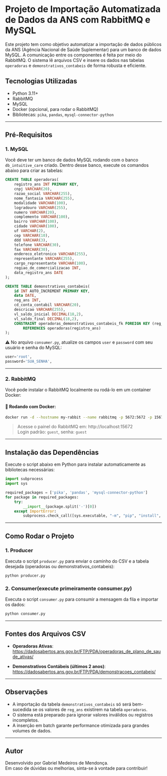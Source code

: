 
# Projeto de Importação Automatizada de Dados da ANS com RabbitMQ e MySQL

Este projeto tem como objetivo automatizar a importação de dados públicos da ANS (Agência Nacional de Saúde Suplementar) para um banco de dados MySQL. A comunicação entre os componentes é feita por meio do RabbitMQ. O sistema lê arquivos CSV e insere os dados nas tabelas `operadoras` e `demonstrativos_contabeis` de forma robusta e eficiente.

## Tecnologias Utilizadas

- Python 3.11+
- RabbitMQ
- MySQL
- Docker (opcional, para rodar o RabbitMQ)
- Bibliotecas: `pika`, `pandas`, `mysql-connector-python`

---

## Pré-Requisitos

### 1. MySQL

Você deve ter um banco de dados MySQL rodando com o banco `db_intuitive_care` criado. Dentro desse banco, execute os comandos abaixo para criar as tabelas:

```sql
CREATE TABLE operadoras(
    registro_ans INT PRIMARY KEY,
    cnpj VARCHAR(20),
    razao_social VARCHAR(255),
    nome_fantasia VARCHAR(255),
    modalidade VARCHAR(100),
    logradouro VARCHAR(255),
    numero VARCHAR(20),
    complemento VARCHAR(100),
    bairro VARCHAR(100),
    cidade VARCHAR(100),
    uf VARCHAR(2),
    cep VARCHAR(10),
    ddd VARCHAR(3),
    telefone VARCHAR(30),
    fax VARCHAR(30),
    endereco_eletronico VARCHAR(255),
    representante VARCHAR(255),
    cargo_representante VARCHAR(100),
    regiao_de_comercializacao INT,
    data_registro_ans DATE
);

CREATE TABLE demonstrativos_contabeis(
    id INT AUTO_INCREMENT PRIMARY KEY,
    data DATE,
    reg_ans INT,
    cd_conta_contabil VARCHAR(20),
    descricao VARCHAR(255),
    vl_saldo_inicial DECIMAL(18,2),
    vl_saldo_final DECIMAL(18,2),
    CONSTRAINT operadoras_demonstrativos_contabeis_fk FOREIGN KEY (reg_ans) 
        REFERENCES operadoras(registro_ans)
);
```

⚠️ No arquivo `consumer.py`, atualize os campos `user` e `password` com seu usuário e senha do MySQL:
```python
user='root',
password='SUA_SENHA',
```

---

### 2. RabbitMQ

Você pode instalar o RabbitMQ localmente ou rodá-lo em um container Docker:

#### 🐳 Rodando com Docker:
```bash
docker run -d --hostname my-rabbit --name rabbitmq -p 5672:5672 -p 15672:15672 rabbitmq:3-management
```

> Acesse o painel do RabbitMQ em: http://localhost:15672  
> Login padrão: `guest`, senha: `guest`

---

## Instalação das Dependências

Execute o script abaixo em Python para instalar automaticamente as bibliotecas necessárias:

```python
import subprocess
import sys

required_packages = ['pika', 'pandas', 'mysql-connector-python']
for package in required_packages:
    try:
        __import__(package.split('-')[0])
    except ImportError:
        subprocess.check_call([sys.executable, "-m", "pip", "install", package])
```

---

## Como Rodar o Projeto

### 1. Producer

Executa o script `producer.py` para enviar o caminho do CSV e a tabela desejada (operadoras ou demonstrativos_contabeis):

```bash
python producer.py
```

### 2. Consumer(execute primeiramente consumer.py)

Executa o script `consumer.py` para consumir a mensagem da fila e importar os dados:

```bash
python consumer.py
```

---

## Fontes dos Arquivos CSV

- **Operadoras Ativas**:  
  https://dadosabertos.ans.gov.br/FTP/PDA/operadoras_de_plano_de_saude_ativas/

- **Demonstrativos Contábeis (últimos 2 anos)**:  
  https://dadosabertos.ans.gov.br/FTP/PDA/demonstracoes_contabeis/

---

## Observações

- A importação da tabela `demonstrativos_contabeis` só será bem-sucedida se os valores de `reg_ans` existirem na tabela `operadoras`.
- O sistema está preparado para ignorar valores inválidos ou registros incompletos.
- A inserção em batch garante performance otimizada para grandes volumes de dados.

---

## Autor

Desenvolvido por Gabriel Medeiros de Mendonça.  
Em caso de dúvidas ou melhorias, sinta-se à vontade para contribuir!
